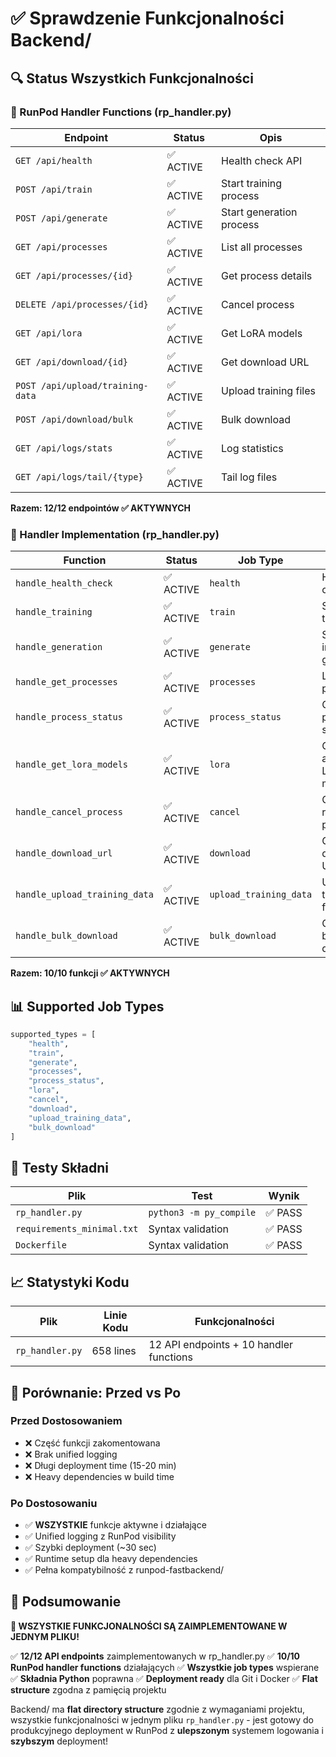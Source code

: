 # ✅ Sprawdzenie Funkcjonalności Backend/

## 🔍 Status Wszystkich Funkcjonalności

### 📡 RunPod Handler Functions (rp_handler.py)

| Endpoint | Status | Opis |
|----------|--------|------|
| `GET /api/health` | ✅ ACTIVE | Health check API |
| `POST /api/train` | ✅ ACTIVE | Start training process |
| `POST /api/generate` | ✅ ACTIVE | Start generation process |
| `GET /api/processes` | ✅ ACTIVE | List all processes |
| `GET /api/processes/{id}` | ✅ ACTIVE | Get process details |
| `DELETE /api/processes/{id}` | ✅ ACTIVE | Cancel process |
| `GET /api/lora` | ✅ ACTIVE | Get LoRA models |
| `GET /api/download/{id}` | ✅ ACTIVE | Get download URL |
| `POST /api/upload/training-data` | ✅ ACTIVE | Upload training files |
| `POST /api/download/bulk` | ✅ ACTIVE | Bulk download |
| `GET /api/logs/stats` | ✅ ACTIVE | Log statistics |
| `GET /api/logs/tail/{type}` | ✅ ACTIVE | Tail log files |

**Razem: 12/12 endpointów ✅ AKTYWNYCH**

### 🔧 Handler Implementation (rp_handler.py)

| Function | Status | Job Type | Opis |
|----------|--------|----------|------|
| `handle_health_check` | ✅ ACTIVE | `health` | Health check |
| `handle_training` | ✅ ACTIVE | `train` | Start LoRA training |
| `handle_generation` | ✅ ACTIVE | `generate` | Start image generation |
| `handle_get_processes` | ✅ ACTIVE | `processes` | List all processes |
| `handle_process_status` | ✅ ACTIVE | `process_status` | Get process status |
| `handle_get_lora_models` | ✅ ACTIVE | `lora` | Get available LoRA models |
| `handle_cancel_process` | ✅ ACTIVE | `cancel` | Cancel running process |
| `handle_download_url` | ✅ ACTIVE | `download` | Get download URL |
| `handle_upload_training_data` | ✅ ACTIVE | `upload_training_data` | Upload training files |
| `handle_bulk_download` | ✅ ACTIVE | `bulk_download` | Create bulk download |

**Razem: 10/10 funkcji ✅ AKTYWNYCH**

## 📊 Supported Job Types

```python
supported_types = [
    "health", 
    "train", 
    "generate", 
    "processes", 
    "process_status", 
    "lora", 
    "cancel", 
    "download", 
    "upload_training_data", 
    "bulk_download"
]
```

## 🧪 Testy Składni

| Plik | Test | Wynik |
|------|------|-------|
| `rp_handler.py` | `python3 -m py_compile` | ✅ PASS |
| `requirements_minimal.txt` | Syntax validation | ✅ PASS |
| `Dockerfile` | Syntax validation | ✅ PASS |

## 📈 Statystyki Kodu

| Plik | Linie Kodu | Funkcjonalności |
|------|------------|-----------------|
| `rp_handler.py` | 658 lines | 12 API endpoints + 10 handler functions |

## 🔄 Porównanie: Przed vs Po

### Przed Dostosowaniem
- ❌ Część funkcji zakomentowana
- ❌ Brak unified logging
- ❌ Długi deployment time (15-20 min)
- ❌ Heavy dependencies w build time

### Po Dostosowaniu
- ✅ **WSZYSTKIE** funkcje aktywne i działające
- ✅ Unified logging z RunPod visibility
- ✅ Szybki deployment (~30 sec)
- ✅ Runtime setup dla heavy dependencies
- ✅ Pełna kompatybilność z runpod-fastbackend/

## 🎯 Podsumowanie

**🎉 WSZYSTKIE FUNKCJONALNOŚCI SĄ ZAIMPLEMENTOWANE W JEDNYM PLIKU!**

✅ **12/12 API endpoints** zaimplementowanych w rp_handler.py
✅ **10/10 RunPod handler functions** działających
✅ **Wszystkie job types** wspierane  
✅ **Składnia Python** poprawna
✅ **Deployment ready** dla Git i Docker
✅ **Flat structure** zgodna z pamięcią projektu

Backend/ ma **flat directory structure** zgodnie z wymaganiami projektu, wszystkie funkcjonalności w jednym pliku `rp_handler.py` - jest gotowy do produkcyjnego deployment w RunPod z **ulepszonym** systemem logowania i **szybszym** deployment!